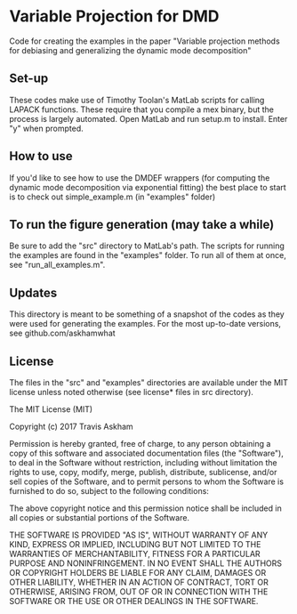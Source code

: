 # Variable Projection for DMD

Code for creating the examples in the paper "Variable
projection methods for debiasing and generalizing
the dynamic mode decomposition"

## Set-up

These codes make use of Timothy Toolan's MatLab
scripts for calling LAPACK functions. These require
that you compile a mex binary, but the process is
largely automated. Open MatLab and run setup.m
to install. Enter "y" when prompted.

## How to use

If you'd like to see how to use the DMDEF wrappers
(for computing the dynamic mode decomposition via
exponential fitting) the best place to start is
to check out simple_example.m (in "examples" folder)

## To run the figure generation (may take a while)

Be sure to add the "src" directory to MatLab's path.
The scripts for running the examples are found in the
"examples" folder. To run all of them at once, see 
"run_all_examples.m". 

## Updates

This directory is meant to be something of a snapshot
of the codes as they were used for generating the
examples. For the most up-to-date versions, see 
github.com/askhamwhat

## License 

The files in the "src" and "examples" directories are available under the MIT license unless noted otherwise (see license* files in src directory).

The MIT License (MIT)

Copyright (c) 2017 Travis Askham

Permission is hereby granted, free of charge, to any person obtaining a copy of this software and associated documentation files (the "Software"), to deal in the Software without restriction, including without limitation the rights to use, copy, modify, merge, publish, distribute, sublicense, and/or sell copies of the Software, and to permit persons to whom the Software is furnished to do so, subject to the following conditions:

The above copyright notice and this permission notice shall be included in all copies or substantial portions of the Software.

THE SOFTWARE IS PROVIDED "AS IS", WITHOUT WARRANTY OF ANY KIND, EXPRESS OR IMPLIED, INCLUDING BUT NOT LIMITED TO THE WARRANTIES OF MERCHANTABILITY, FITNESS FOR A PARTICULAR PURPOSE AND NONINFRINGEMENT. IN NO EVENT SHALL THE AUTHORS OR COPYRIGHT HOLDERS BE LIABLE FOR ANY CLAIM, DAMAGES OR OTHER LIABILITY, WHETHER IN AN ACTION OF CONTRACT, TORT OR OTHERWISE, ARISING FROM, OUT OF OR IN CONNECTION WITH THE SOFTWARE OR THE USE OR OTHER DEALINGS IN THE SOFTWARE.